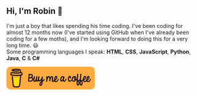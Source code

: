 ## Hi, I'm Robin 👋
I'm just a boy that likes spending his time coding. I've been coding for almost 12 months now (I've started using GitHub when I've already been coding for a few moths), and I'm looking forward to doing this for a very long time. 😃 \
Some programming languages I speak: **HTML**, **CSS**, **JavaScript**, **Python**, **Java**, **C** & **C#**

<a href="https://www.buymeacoffee.com/robincunningham">
  <img height="60" src="buymeacoffee.png">
 </a>
